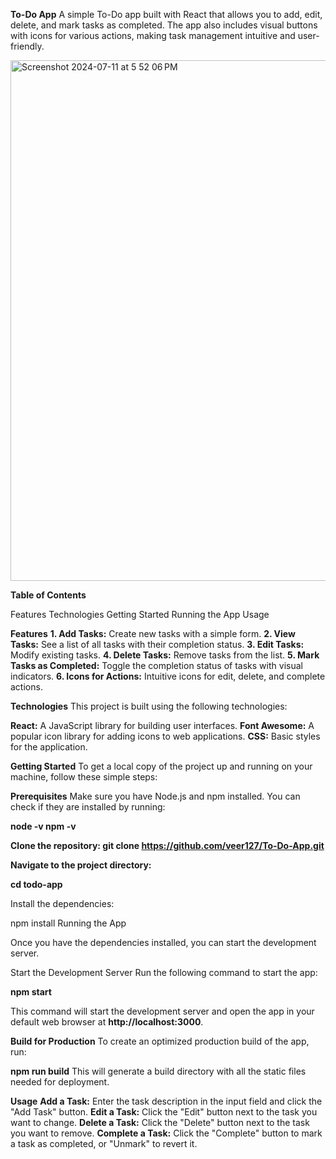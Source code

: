 **To-Do App**
A simple To-Do app built with React that allows you to add, edit, delete, and mark tasks as completed. The app also includes visual buttons with icons for various actions, making task management intuitive and user-friendly.

 
<img width="833" alt="Screenshot 2024-07-11 at 5 52 06 PM" src="https://github.com/veer127/To-Do-App/assets/122370794/4fbcbccd-2007-48da-b4a3-003544eb7aa1">

**Table of Contents**

Features
Technologies
Getting Started
Running the App
Usage


**Features**
**1. Add Tasks:** Create new tasks with a simple form.
**2. View Tasks:** See a list of all tasks with their completion status.
**3. Edit Tasks:** Modify existing tasks.
**4. Delete Tasks:** Remove tasks from the list.
**5. Mark Tasks as Completed:** Toggle the completion status of tasks with visual indicators.
**6. Icons for Actions:** Intuitive icons for edit, delete, and complete actions.

**Technologies**
This project is built using the following technologies:

**React:** A JavaScript library for building user interfaces.
**Font Awesome:** A popular icon library for adding icons to web applications.
**CSS:** Basic styles for the application.

**Getting Started**
To get a local copy of the project up and running on your machine, follow these simple steps:

**Prerequisites**
Make sure you have Node.js and npm installed. You can check if they are installed by running:

**node -v
npm -v**

**Clone the repository:
git clone  https://github.com/veer127/To-Do-App.git**

**Navigate to the project directory:**

**cd todo-app**

Install the dependencies:

npm install
Running the App

Once you have the dependencies installed, you can start the development server.

Start the Development Server
Run the following command to start the app:

**npm start**

This command will start the development server and open the app in your default web browser at **http://localhost:3000**.

**Build for Production**
To create an optimized production build of the app, run:
 
**npm run build**
This will generate a build directory with all the static files needed for deployment.

**Usage**
**Add a Task:** Enter the task description in the input field and click the "Add Task" button.
**Edit a Task:** Click the "Edit" button next to the task you want to change.
**Delete a Task:** Click the "Delete" button next to the task you want to remove.
**Complete a Task:** Click the "Complete" button to mark a task as completed, or "Unmark" to revert it.
